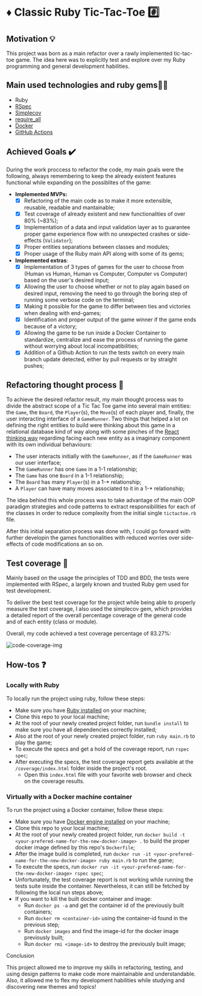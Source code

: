 # :diamonds: Classic Ruby Tic-Tac-Toe :hash:

## Motivation :bulb:

This project was born as a main refactor over a rawly implemented tic-tac-toe game. The idea here was to explicitly test and explore over my Ruby programming and general development habilities.

## Main used technologies and ruby gems:technologist:

- Ruby
- [RSpec](https://rspec.info/)
- [Simplecov](https://github.com/simplecov-ruby/simplecov)
- [require_all](https://github.com/jarmo/require_all)
- [Docker](https://www.docker.com/)
- [GitHub Actions](https://github.com/features/actions)

## Achieved Goals :heavy_check_mark:

During the work proccess to refactor the code, my main goals were the following, always remembering to keep the already existent features functional while expanding on the possiblites of the game:

- **Implemented MVPs:**
  - [x] Refactoring of the main code as to make it more extensible, reusable, readable and mantainable;
  - [x] Test coverage of already existent and new functionalities of over 80% (~83%);
  - [x] Implementation of a data and input validation layer as to guarantee proper game experience flow with no unexpected crashes or side-effects (`Validator`);
  - [x] Proper entities separations between classes and modules;
  - [x] Proper usage of the Ruby main API along with some of its gems;
- **Implemented extras**:
  - [x] Implementation of 3 types of games for the user to choose from (Human vs Human, Human vs Computer, Computer vs Computer) based on the user's desired input;
  - [x] Allowing the user to choose whether or not to play again based on desired input, removing the need to go through the boring step of running some verbose code on the terminal;
  - [x] Making it possible for the game to differ between ties and victories when dealing with end-games;
  - [x] Identification and proper output of the game winner if the game ends because of a victory;
  - [x] Allowing the game to be run inside a Docker Container to standardize, centralize and ease the process of running the game without worrying about local incompatibilities;
  - [x] Addition of a Github Action to run the tests switch on every main branch update detected, either by pull requests or by straight pushes;

## Refactoring thought process :brain:

To achieve the desired refactor result, my main thought process was to divide the abstract scope of a Tic Tac Toe game into several main entities: the `Game`, the `Board`, the `Player`(s), the `Move`(s) of each player and, finally, the user interacting interface of a `GameRunner`. Two things that helped a lot on defining the right entities to build were thinking about this game in a relational database kind of way along with some pinches of the [React thinking way](https://react.dev/learn/thinking-in-react) regardimg facing each new entity as a imaginary component with its own individual behaviours:

- The user interacts initially with the `GameRunner`, as if the `GameRunner` was our user interface;
- The `GameRunner` has one `Game` in a 1-1 relationship;
- The `Game` has one `Board` in a 1-1 relationship;
- The `Board` has many `Player`(s) in a 1-* relationship;
- A `Player` can have many moves associated to it in a 1-* relationship;

The idea behind this whole process was to take advantage of the main OOP paradigm strategies and code patterns to extract responsibilities for each of the classes in order to reduce complexity from the initial single `tictactoe.rb` file.

After this initial separation process was done with, I could go forward with further developin the games functionalities with reduced worries over side-effects of code modifications an so on.

## Test coverage :test_tube:

Mainly based on the usage the principles of TDD and BDD, the tests were implemented with RSpec, a largely known and trusted Ruby gem used for test development.

To deliver the best test coverage for the project while being able to properly measure the test coverage, I also used the simplecov gem, which provides a detailed report of the overall percentage coverage of the general code and of each entity (class or module).

Overall, my code achieved a test coverage percentage of 83.27%:

![code-coverage-img]()

## How-tos :question:

### Locally with Ruby

To locally run the project using ruby, follow these steps:

- Make sure you have [Ruby installed](https://www.ruby-lang.org/en/downloads/) on your machine;
- Clone this repo to your local machine;
- At the root of your newly created project folder, run `bundle install` to make sure you have all dependencies correctly installed;
- Also at the root of your newly created project folder, run `ruby main.rb` to play the game;
- To execute the specs and get a hold of the coverage report, run `rspec spec`;
- After executing the specs, the test coverage report gets available at the `/coverage/index.html` folder inside the project's root.
  - Open this `index.html` file with your favorite web browser and check on the coverage results.

### Virtually with a Docker machine container

To run the project using a Docker container, follow these steps:

- Make sure you have [Docker engine installed](https://docs.docker.com/engine/install/) on your machine;
- Clone this repo to your local machine;
- At the root of your newly created project folder, run `docker build -t <your-prefered-name-for-the-new-docker-image> .` to build the proper docker image defined by this repo's `Dockerfile`;
- After the image build is completed, run `docker run -it <your-prefered-name-for-the-new-docker-image> ruby main.rb` to run the game;
- To execute the specs, run `docker run -it <your-prefered-name-for-the-new-docker-image> rspec spec`;
- Unfortunately, the test coverage report is not working while running the tests suite inside the container. Nevertheless, it can still be fetched by following the local run steps above;
- If you want to kill the built docker container and image:
  - Run `docker ps -a` and get the container id of the previously built containers;
  - Run `docker rm <container-id>` using the container-id found in the previous step;
  - Run `docker images` and find the image-id for the docker image previously built;
  - Run `docker rmi <image-id>` to destroy the previously built image;

Conclusion

This project allowed me to improve my skills in refactoring, testing, and using design patterns to make code more maintainable and understandable.
Also, it allowed me to flex my development habilities while studying and discovering new themes and topics!